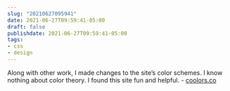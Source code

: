 ```yaml
---
slug: "20210627095941"
date: 2021-06-27T09:59:41-05:00
draft: false
publishdate: 2021-06-27T09:59:41-05:00
tags:
- css
- design
---
```


Along with other work, I made changes to the site’s color schemes. I know nothing about color theory. I found this site fun and helpful. - [coolors.co][1]

[1]: https://coolors.co/
